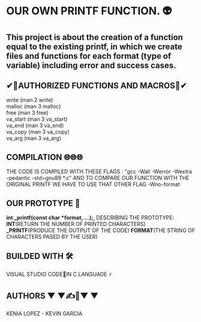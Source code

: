 # OUR OWN **PRINTF** FUNCTION. 👽 #

## This project is about the creation of a function equal to the existing printf, in which we create files and functions for each format (type of variable) including error and success cases. ##

## ✔📒AUTHORIZED FUNCTIONS AND MACROS📒✔ ##

write (man 2 write)  
malloc (man 3 malloc)  
free (man 3 free)  
va_start (man 3 va_start)  
va_end (man 3 va_end)  
va_copy (man 3 va_copy)  
va_arg (man 3 va_arg)  

## COMPILATION 🌐🌐🌐 ##

THE CODE IS COMPILED WITH THESE FLAGS : "gcc -Wall -Werror -Wextra -pedantic -std=gnu89 *.c"
AND TO COMPARE OUR FUNCTION WITH THE ORIGINAL PRINTF WE HAVE TO USE THAT OTHER FLAG -Wno-format

## OUR PROTOTYPE 📝 ##

**int _printf(const char *format, ...);**, DESCRIBING THE PROTOTYPE: **INT**(RETURN THE NUMBER OF PRINTED CHARACTERS) **_PRINTF**(PRODUCE THE OUTPUT OF THE CODE) **FORMAT**(THE STRING OF CHARACTERS PASED BY THE USER)

## BUILDED WITH 🛠️ ##

VISUAL STUDIO CODE🔵IN C LANGUAGE ⚡

## AUTHORS ▼ ▼✍📝▼ ▼  ##

KENIA LOPEZ - KEVIN GARCIA